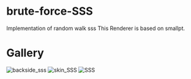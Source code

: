 # brute-force-SSS
Implementation of random walk sss
This Renderer is based on smallpt.
# Gallery
![backside_sss](https://user-images.githubusercontent.com/42662735/84961998-a86d9a80-b140-11ea-979d-a99e9aa6bd52.png)
![skin_SSS](https://user-images.githubusercontent.com/42662735/84962007-ac99b800-b140-11ea-94c2-16ad26fe351a.png)
![SSS](https://user-images.githubusercontent.com/42662735/84962013-b1f70280-b140-11ea-9852-a72a6788b4d3.png)
